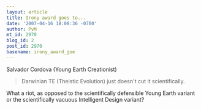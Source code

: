 ```yaml
---
layout: article
title: Irony award goes to...
date: '2007-04-16 18:08:36 -0700'
author: PvM
mt_id: 2970
blog_id: 2
post_id: 2970
basename: irony_award_goe
---
```

Salvador Cordova (Young Earth Creationist)

> Darwinian TE (Theistic Evolution) just doesn't cut it scientifically.

What a riot, as opposed to the scientifically defensible Young Earth variant or the scientifically vacuous Intelligent Design variant?
